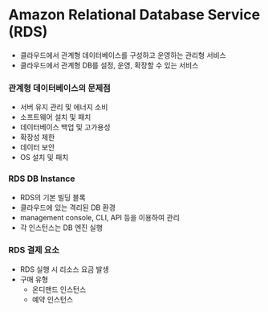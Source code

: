 # Amazon Relational Database Service (RDS)
- 클라우드에서 관계형 데이터베이스를 구성하고 운영하는 관리형 서비스
- 클라우드에서 관계형 DB를 설정, 운영, 확장할 수 있는 서비스

### 관계형 데이터베이스의 문제점
- 서버 유지 관리 및 에너지 소비
- 소프트웨어 설치 및 패치
- 데이터베이스 백업 및 고가용성
- 확장성 제한
- 데이터 보안
- OS 설치 및 패치

### RDS DB Instance
- RDS의 기본 빌딩 블록
- 클라우드에 있는 격리된 DB 환경
- management console, CLI, API 등을 이용하여 관리
- 각 인스턴스는 DB 엔진 실행

### RDS 결제 요소
- RDS 실행 시 리소스 요금 발생
- 구매 유형
  - 온디맨드 인스턴스
  - 예약 인스턴스